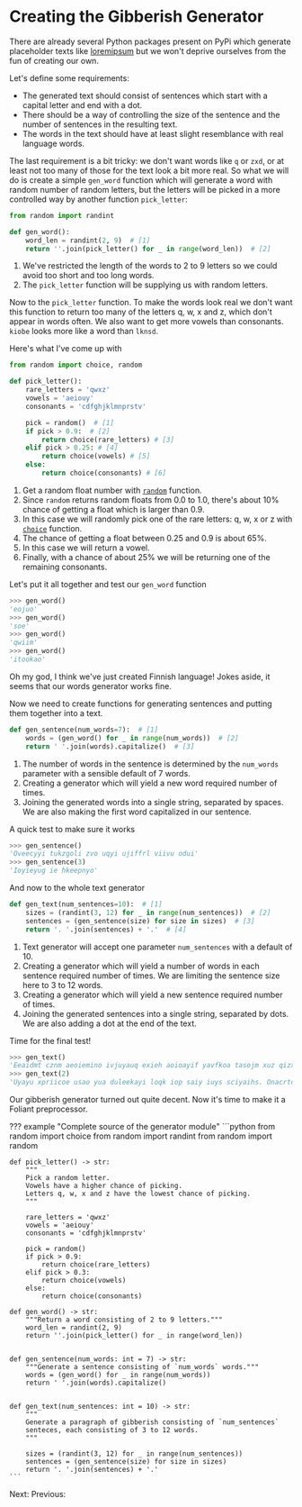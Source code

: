 # Creating the Gibberish Generator

There are already several Python packages present on PyPi which generate placeholder texts like [loremipsum](https://github.com/monkeython/loremipsum) but we won't deprive ourselves from the fun of creating our own.

Let's define some requirements:

- The generated text should consist of sentences which start with a capital letter and end with a dot.
- There should be a way of controlling the size of the sentence and the number of sentences in the resulting text.
- The words in the text should have at least slight resemblance with real language words.

The last requirement is a bit tricky: we don't want words like `q` or `zxd`, or at least not too many of those for the text look a bit more real. So what we will do is create a simple `gen_word` function which will generate a word with random number of random letters, but the letters will be picked in a more controlled way by another function `pick_letter`:

```python
from random import randint

def gen_word():
    word_len = randint(2, 9)  # [1]
    return ''.join(pick_letter() for _ in range(word_len))  # [2]
```

1. We've restricted the length of the words to 2 to 9 letters so we could avoid too short and too long words.
2. The `pick_letter` function will be supplying us with random letters.

Now to the `pick_letter` function. To make the words look real we don't want this function to return too many of the letters q, w, x and z, which don't appear in words often. We also want to get more vowels than consonants. `kiobe` looks more like a word than `lknsd`.

Here's what I've come up with

```python
from random import choice, random

def pick_letter():
    rare_letters = 'qwxz'
    vowels = 'aeiouy'
    consonants = 'cdfghjklmnprstv'

    pick = random()  # [1]
    if pick > 0.9:  # [2]
        return choice(rare_letters) # [3]
    elif pick > 0.25: # [4]
        return choice(vowels) # [5]
    else:
        return choice(consonants) # [6]
```

1. Get a random float number with [`random`](https://docs.python.org/3/library/random.html#random.random) function.
2. Since `random` returns random floats from 0.0 to 1.0, there's about 10% chance of getting a float which is larger than 0.9.
3. In this case we will randomly pick one of the rare letters: q, w, x or z with [`choice`](https://docs.python.org/3/library/random.html#random.choice) function.
4. The chance of getting a float between 0.25 and 0.9 is about 65%.
5. In this case we will return a vowel.
6. Finally, with a chance of about 25% we will be returning one of the remaining consonants.

Let's put it all together and test our `gen_word` function

```python
>>> gen_word()
'eojuo'
>>> gen_word()
'soe'
>>> gen_word()
'qwiim'
>>> gen_word()
'itookao'
```

Oh my god, I think we've just created Finnish language! Jokes aside, it seems that our words generator works fine.

Now we need to create functions for generating sentences and putting them together into a text.

```python
def gen_sentence(num_words=7):  # [1]
    words = (gen_word() for _ in range(num_words))  # [2]
    return ' '.join(words).capitalize()  # [3]
```

1. The number of words in the sentence is determined by the `num_words` parameter with a sensible default of 7 words.
2. Creating a generator which will yield a new word required number of times.
3. Joining the generated words into a single string, separated by spaces. We are also making the first word capitalized in our sentence.

A quick test to make sure it works

```python
>>> gen_sentence()
'Oveecyyi tukzgoli zvo uqyi ujiffrl viivu odui'
>>> gen_sentence(3)
'Ioyieyug ie hkeepnyo'
```

And now to the whole text generator

```python
def gen_text(num_sentences=10):  # [1]
    sizes = (randint(3, 12) for _ in range(num_sentences))  # [2]
    sentences = (gen_sentence(size) for size in sizes)  # [3]
    return '. '.join(sentences) + '.'  # [4]
```

1. Text generator will accept one parameter `num_sentences` with a default of 10.
2. Creating a generator which will yield a number of words in each sentence required number of times. We are limiting the sentence size here to 3 to 12 words.
3. Creating a generator which will yield a new sentence required number of times.
4. Joining the generated sentences into a single string, separated by dots. We are also adding a dot at the end of the text.

Time for the final test!

```python
>>> gen_text()
'Eeaidmt cznm aeoiemino ivjuyauq exieh aoioayif yavfkoa tasojm xuz qizxiyum iyoi fajo. Anuipcauo uac eunjtou oiy hougqf tulztiawk qooulu eiewewaii. Lxi isoxuau ooovox wtopuodu oom ougvoeyy ou calxja io reicye yaioyzx. Usmyuavq yoyu xioqei iiu ateuyau yeroueut gucuifuth tiazkkgc. Oyqzuy rnzouq ajiof qaxewxufo. Utiselorc qpoaoydoi kyvyiuao ofxaoiy ueyaoi azdacy lieaiiy au vteccye. Lopgygsz efixuio gi eyzeuxoa eea qwaycx impoetvy eoyijaum uoiighcq lyaxa xy. Yo yazd oio yyn gvyifzaeo eyz iewueuqze yy yeadvtx dqmdiy. Agiiorixk yae tvmu eeeoe aqjy eqnsouejn. Szejaae yl vuoaewt aujc nvkols auokud reaqopae.'
>>> gen_text(2)
'Uyayu xpriicoe usao yua duleekayi loqk iop saiy iuys sciyaihs. Onacrtog ual iei nuuoaz gdgia yyoui.'
```

Our gibberish generator turned out quite decent. Now it's time to make it a Foliant preprocessor.

??? example "Complete source of the generator module"
    ```python
    from random import choice
    from random import randint
    from random import random


    def pick_letter() -> str:
        """
        Pick a random letter.
        Vowels have a higher chance of picking.
        Letters q, w, x and z have the lowest chance of picking.
        """

        rare_letters = 'qwxz'
        vowels = 'aeiouy'
        consonants = 'cdfghjklmnprstv'

        pick = random()
        if pick > 0.9:
            return choice(rare_letters)
        elif pick > 0.3:
            return choice(vowels)
        else:
            return choice(consonants)

    def gen_word() -> str:
        """Return a word consisting of 2 to 9 letters."""
        word_len = randint(2, 9)
        return ''.join(pick_letter() for _ in range(word_len))


    def gen_sentence(num_words: int = 7) -> str:
        """Generate a sentence consisting of `num_words` words."""
        words = (gen_word() for _ in range(num_words))
        return ' '.join(words).capitalize()


    def gen_text(num_sentences: int = 10) -> str:
        """
        Generate a paragraph of gibberish consisting of `num_sentences`
        senteces, each consisting of 3 to 12 words.
        """

        sizes = (randint(3, 12) for _ in range(num_sentences))
        sentences = (gen_sentence(size) for size in sizes)
        return '. '.join(sentences) + '.'
    ```


Next: <link src="preprocessor.md"></link>
Previous: <link src="intro.md"></link>
